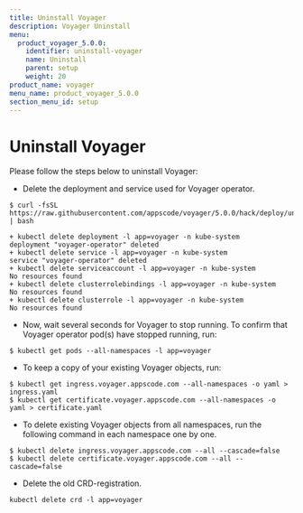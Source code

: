 ```yaml
---
title: Uninstall Voyager
description: Voyager Uninstall
menu:
  product_voyager_5.0.0:
    identifier: uninstall-voyager
    name: Uninstall
    parent: setup
    weight: 20
product_name: voyager
menu_name: product_voyager_5.0.0
section_menu_id: setup
---
```


# Uninstall Voyager

Please follow the steps below to uninstall Voyager:

- Delete the deployment and service used for Voyager operator.

```console
$ curl -fsSL https://raw.githubusercontent.com/appscode/voyager/5.0.0/hack/deploy/uninstall.sh | bash

+ kubectl delete deployment -l app=voyager -n kube-system
deployment "voyager-operator" deleted
+ kubectl delete service -l app=voyager -n kube-system
service "voyager-operator" deleted
+ kubectl delete serviceaccount -l app=voyager -n kube-system
No resources found
+ kubectl delete clusterrolebindings -l app=voyager -n kube-system
No resources found
+ kubectl delete clusterrole -l app=voyager -n kube-system
No resources found
```

- Now, wait several seconds for Voyager to stop running. To confirm that Voyager operator pod(s) have stopped running, run:

```console
$ kubectl get pods --all-namespaces -l app=voyager
```

- To keep a copy of your existing Voyager objects, run:

```console
$ kubectl get ingress.voyager.appscode.com --all-namespaces -o yaml > ingress.yaml
$ kubectl get certificate.voyager.appscode.com --all-namespaces -o yaml > certificate.yaml
```

- To delete existing Voyager objects from all namespaces, run the following command in each namespace one by one.

```console
$ kubectl delete ingress.voyager.appscode.com --all --cascade=false
$ kubectl delete certificate.voyager.appscode.com --all --cascade=false
```

- Delete the old CRD-registration.

```console
kubectl delete crd -l app=voyager
```

